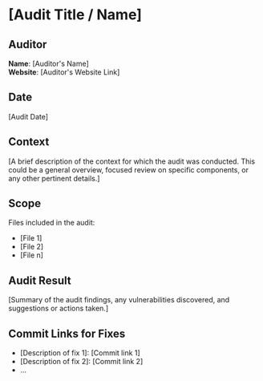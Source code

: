 # [Audit Title / Name]

## Auditor
**Name**: [Auditor's Name]  
**Website**: [Auditor's Website Link]

## Date
[Audit Date]

## Context
[A brief description of the context for which the audit was conducted. This could be a general overview, focused review on specific components, or any other pertinent details.]

## Scope
Files included in the audit:
- [File 1]
- [File 2]
- [File n]

## Audit Result
[Summary of the audit findings, any vulnerabilities discovered, and suggestions or actions taken.]

## Commit Links for Fixes
- [Description of fix 1]: [Commit link 1]
- [Description of fix 2]: [Commit link 2]
- ...

